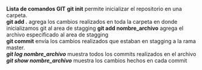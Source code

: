 **Lista de comandos GIT**
**git init** permite inicializar el repositorio en una carpeta.  
**git add .** agrega los cambios realizados en toda la carpeta en donde inicializamos git al area de stagging
**git add nombre_archivo** agrega el archivo especificado al area de stagging    
**git commit** envía los cambios realizados que estaban en stagging a la rama master.  
***git log nombre_archivo*** muestra todos los commits realizados en el archivo
***git show nombre_archivo*** muestra los cambios hechos en cada commit  